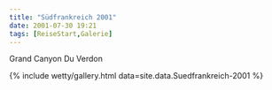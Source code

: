 ```yaml
---
title: "Südfrankreich 2001"
date: 2001-07-30 19:21
tags: [ReiseStart,Galerie]
---
```

Grand Canyon Du Verdon 

<!--more-->

{% include wetty/gallery.html data=site.data.Suedfrankreich-2001 %}


